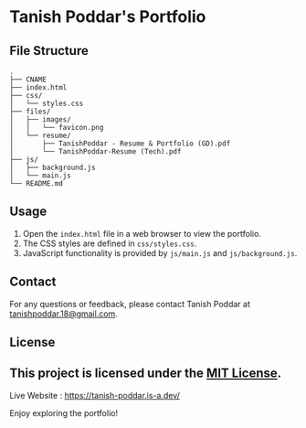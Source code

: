 # Tanish Poddar's Portfolio


## File Structure
```
.
├── CNAME
├── index.html
├── css/
│   └── styles.css
├── files/
│   ├── images/
│   │   └── favicon.png
│   └── resume/
│       ├── TanishPoddar - Resume & Portfolio (GD).pdf
│       └── TanishPoddar-Resume (Tech).pdf
├── js/
│   ├── background.js
│   └── main.js
└── README.md
```

## Usage
1. Open the `index.html` file in a web browser to view the portfolio.
2. The CSS styles are defined in `css/styles.css`.
3. JavaScript functionality is provided by `js/main.js` and `js/background.js`.

## Contact
For any questions or feedback, please contact Tanish Poddar at tanishpoddar.18@gmail.com.

## License
This project is licensed under the [MIT License](LICENSE).
---
Live Website : https://tanish-poddar.is-a.dev/

Enjoy exploring the portfolio!
